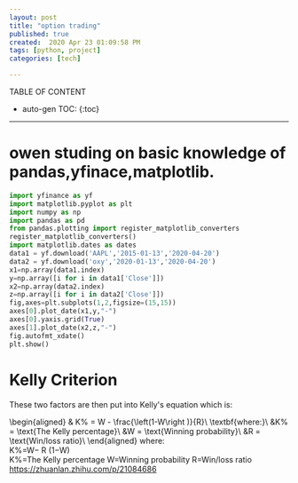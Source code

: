 ```yaml
---
layout: post
title: "option trading"
published: true
created:  2020 Apr 23 01:09:58 PM
tags: [python, project]
categories: [tech]

---
```


TABLE OF CONTENT

* auto-gen TOC:
{:toc}

- - -

# owen studing on basic knowledge of pandas,yfinace,matplotlib.

```python
import yfinance as yf
import matplotlib.pyplot as plt
import numpy as np
import pandas as pd
from pandas.plotting import register_matplotlib_converters
register_matplotlib_converters()
import matplotlib.dates as dates
data1 = yf.download('AAPL','2015-01-13','2020-04-20')
data2 = yf.download('oxy','2020-01-13','2020-04-20')
x1=np.array(data1.index)
y=np.array([i for i in data1['Close']])
x2=np.array(data2.index)
z=np.array([i for i in data2['Close']])
fig,axes=plt.subplots(1,2,figsize=(15,15))
axes[0].plot_date(x1,y,"-")
axes[0].yaxis.grid(True)
axes[1].plot_date(x2,z,"-")
fig.autofmt_xdate()
plt.show()
```

# Kelly Criterion 
These two factors are then put into Kelly's equation which is:

\begin{aligned} & K\% = W - \frac{\left(1-W\right )}{R}\\ \textbf{where:}\\ &K\% = \text{The Kelly percentage}\\ &W = \text{Winning probability}\\ &R = \text{Win/loss ratio}\\ \end{aligned} 
where:
​	  
K%=W− 
R
(1−W)
​	 
K%=The Kelly percentage
W=Winning probability
R=Win/loss ratio
​	https://zhuanlan.zhihu.com/p/21084686

